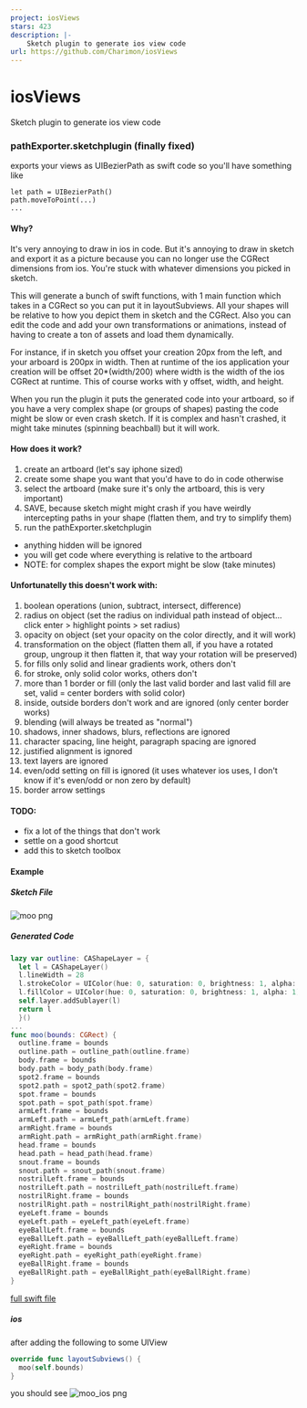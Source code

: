 ```yaml
---
project: iosViews
stars: 423
description: |-
    Sketch plugin to generate ios view code
url: https://github.com/Charimon/iosViews
---
```


iosViews
========

Sketch plugin to generate ios view code

### pathExporter.sketchplugin (finally fixed)
exports your views as UIBezierPath as swift code
so you'll have something like

    let path = UIBezierPath()
    path.moveToPoint(...)
    ...

#### Why?
It's very annoying to draw in ios in code. But it's annoying to draw in sketch and export it as a picture because you can no longer use the CGRect dimensions from ios. You're stuck with whatever dimensions you picked in sketch.

This will generate a bunch of swift functions, with 1 main function which takes in a CGRect so you can put it in layoutSubviews. All your shapes will be relative to how you depict them in sketch and the CGRect. Also you can edit the code and add your own transformations or animations, instead of having to create a ton of assets and load them dynamically.

For instance, if in sketch you offset your creation 20px from the left, and your arboard is 200px in width. Then at runtime of the ios application your creation will be offset 20*(width/200) where width is the width of the ios CGRect at runtime. This of course works with y offset, width, and height.

When you run the plugin it puts the generated code into your artboard, so if you have a very complex shape (or groups of shapes) pasting the code might be slow or even crash sketch. If it is complex and hasn't crashed, it might take minutes (spinning beachball) but it will work.


#### How does it work?
1. create an artboard (let's say iphone sized)
1. create some shape you want that you'd have to do in code otherwise
1. select the artboard (make sure it's only the artboard, this is very important)
1. SAVE, because sketch might might crash if you have weirdly intercepting paths in your shape (flatten them, and try to simplify them)
1. run the pathExporter.sketchplugin
  - anything hidden will be ignored
  - you will get code where everything is relative to the artboard
  - NOTE: for complex shapes the export might be slow (take minutes)

#### Unfortunatelly this doesn't work with:
1. boolean operations (union, subtract, intersect, difference)
1. radius on object (set the radius on individual path instead of object... click enter > highlight points > set radius)
1. opacity on object (set your opacity on the color directly, and it will work)
1. transformation on the object (flatten them all, if you have a rotated group, ungroup it then flatten it, that way your rotation will be preserved)
1. for fills only solid and linear gradients work, others don't
1. for stroke, only solid color works, others don't
1. more than 1 border or fill (only the last valid border and last valid fill are set, valid = center borders with solid color)
1. inside, outside borders don't work and are ignored (only center border works)
1. blending (will always be treated as "normal")
1. shadows, inner shadows, blurs, reflections are ignored
1. character spacing, line height, paragraph spacing are ignored
1. justified alignment is ignored
1. text layers are ignored
1. even/odd setting on fill is ignored (it uses whatever ios uses, I don't know if it's even/odd or non zero by default)
1. border arrow settings

#### TODO:
- fix a lot of the things that don't work
- settle on a good shortcut
- add this to sketch toolbox

#### Example
##### Sketch File
![moo png](https://github.com/Charimon/iosViews/blob/master/moo_sketch.png?raw=true "moo_sketch.png")

##### Generated Code
```swift
lazy var outline: CAShapeLayer = {
  let l = CAShapeLayer()
  l.lineWidth = 28
  l.strokeColor = UIColor(hue: 0, saturation: 0, brightness: 1, alpha: 1).CGColor
  l.fillColor = UIColor(hue: 0, saturation: 0, brightness: 1, alpha: 1).CGColor
  self.layer.addSublayer(l)
  return l
  }()
...
func moo(bounds: CGRect) {
  outline.frame = bounds
  outline.path = outline_path(outline.frame)
  body.frame = bounds
  body.path = body_path(body.frame)
  spot2.frame = bounds
  spot2.path = spot2_path(spot2.frame)
  spot.frame = bounds
  spot.path = spot_path(spot.frame)
  armLeft.frame = bounds
  armLeft.path = armLeft_path(armLeft.frame)
  armRight.frame = bounds
  armRight.path = armRight_path(armRight.frame)
  head.frame = bounds
  head.path = head_path(head.frame)
  snout.frame = bounds
  snout.path = snout_path(snout.frame)
  nostrilLeft.frame = bounds
  nostrilLeft.path = nostrilLeft_path(nostrilLeft.frame)
  nostrilRight.frame = bounds
  nostrilRight.path = nostrilRight_path(nostrilRight.frame)
  eyeLeft.frame = bounds
  eyeLeft.path = eyeLeft_path(eyeLeft.frame)
  eyeBallLeft.frame = bounds
  eyeBallLeft.path = eyeBallLeft_path(eyeBallLeft.frame)
  eyeRight.frame = bounds
  eyeRight.path = eyeRight_path(eyeRight.frame)
  eyeBallRight.frame = bounds
  eyeBallRight.path = eyeBallRight_path(eyeBallRight.frame)
}
```
[full swift file](../moo.swift)

##### ios
after adding the following to some UIView
```swift
override func layoutSubviews() {
  moo(self.bounds)
}
```
you should see
![moo_ios png](https://github.com/Charimon/iosViews/blob/master/moo_iphone.png?raw=true "moo_iphone.png")


